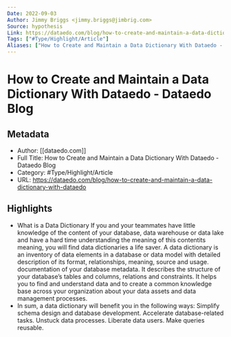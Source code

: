 ```yaml
---
Date: 2022-09-03
Author: Jimmy Briggs <jimmy.briggs@jimbrig.com>
Source: hypothesis
Link: https://dataedo.com/blog/how-to-create-and-maintain-a-data-dictionary-with-dataedo
Tags: ["#Type/Highlight/Article"]
Aliases: ["How to Create and Maintain a Data Dictionary With Dataedo - Dataedo Blog", "How to Create and Maintain a Data Dictionary With Dataedo - Dataedo Blog"]
---
```

# How to Create and Maintain a Data Dictionary With Dataedo - Dataedo Blog

## Metadata
- Author: [[dataedo.com]]
- Full Title: How to Create and Maintain a Data Dictionary With Dataedo - Dataedo Blog
- Category: #Type/Highlight/Article
- URL: https://dataedo.com/blog/how-to-create-and-maintain-a-data-dictionary-with-dataedo

## Highlights
- What is a Data Dictionary
  If you and your teammates have little knowledge of the content of your database, data warehouse or data lake and have a hard time understanding the meaning of this contentits meaning, you will find data dictionaries a life saver.
  A data dictionary is an inventory of data elements in a database or data model with detailed description of its format, relationships, meaning, source and usage. documentation of your database metadata. It describes the structure of your database’s tables and columns, relations and constraints.
  It helps you to find and understand data and to create a common knowledge base across your organization about your data assets and data management processes.
- In sum, a data dictionary will benefit you in the following ways:
  Simplify schema design and database development.
  Accelerate database-related tasks.
  Unstuck data processes.
  Liberate data users.
  Make queries reusable.

